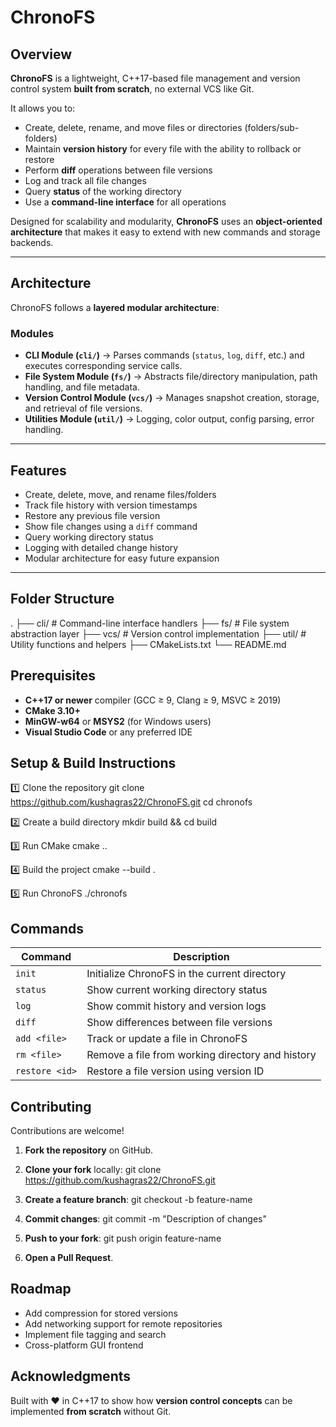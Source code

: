 # ChronoFS

## Overview
**ChronoFS** is a lightweight, C++17-based file management and version control system **built from scratch**, no external VCS like Git.  

It allows you to:
- Create, delete, rename, and move files or directories (folders/sub-folders)
- Maintain **version history** for every file with the ability to rollback or restore
- Perform **diff** operations between file versions
- Log and track all file changes
- Query **status** of the working directory
- Use a **command-line interface** for all operations

Designed for scalability and modularity, **ChronoFS** uses an **object-oriented architecture** that makes it easy to extend with new commands and storage backends.

---

## Architecture
ChronoFS follows a **layered modular architecture**:

### **Modules**
- **CLI Module (`cli/`)** → Parses commands (`status`, `log`, `diff`, etc.) and executes corresponding service calls.
- **File System Module (`fs/`)** → Abstracts file/directory manipulation, path handling, and file metadata.
- **Version Control Module (`vcs/`)** → Manages snapshot creation, storage, and retrieval of file versions.
- **Utilities Module (`util/`)** → Logging, color output, config parsing, error handling.

---

##  Features
- Create, delete, move, and rename files/folders
- Track file history with version timestamps
- Restore any previous file version
- Show file changes using a `diff` command
- Query working directory status
- Logging with detailed change history
- Modular architecture for easy future expansion

---

## Folder Structure
.
├── cli/ # Command-line interface handlers
├── fs/ # File system abstraction layer
├── vcs/ # Version control implementation
├── util/ # Utility functions and helpers
├── CMakeLists.txt
└── README.md

## Prerequisites
- **C++17 or newer** compiler (GCC ≥ 9, Clang ≥ 9, MSVC ≥ 2019)
- **CMake 3.10+**
- **MinGW-w64** or **MSYS2** (for Windows users)
- **Visual Studio Code** or any preferred IDE


## Setup & Build Instructions
1️⃣ Clone the repository
git clone https://github.com/kushagras22/ChronoFS.git
cd chronofs

2️⃣ Create a build directory
mkdir build && cd build

3️⃣ Run CMake
cmake ..

4️⃣ Build the project
cmake --build .

5️⃣ Run ChronoFS
./chronofs

##  Commands

| Command         | Description                                           |
|-----------------|-------------------------------------------------------|
| `init`          | Initialize ChronoFS in the current directory          |
| `status`        | Show current working directory status                 |
| `log`           | Show commit history and version logs                   |
| `diff`          | Show differences between file versions                |
| `add <file>`    | Track or update a file in ChronoFS                     |
| `rm <file>`     | Remove a file from working directory and history       |
| `restore <id>`  | Restore a file version using version ID                |


## Contributing
Contributions are welcome!

1. **Fork the repository** on GitHub.
2. **Clone your fork** locally:
git clone https://github.com/kushagras22/ChronoFS.git

3. **Create a feature branch**:
git checkout -b feature-name

4. **Commit changes**:
git commit -m "Description of changes"

5. **Push to your fork**:
git push origin feature-name

6. **Open a Pull Request**.


## Roadmap
- Add compression for stored versions
- Add networking support for remote repositories
- Implement file tagging and search
- Cross-platform GUI frontend


## Acknowledgments
Built with ❤️ in C++17 to show how **version control concepts** can be implemented **from scratch** without Git.
